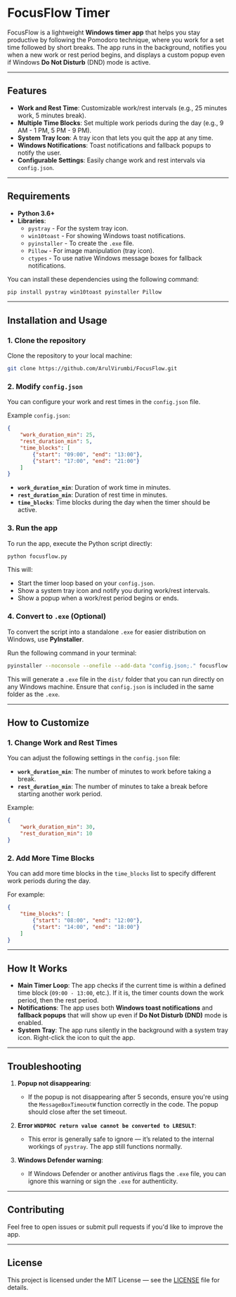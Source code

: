 
# FocusFlow Timer

FocusFlow is a lightweight **Windows timer app** that helps you stay productive by following the Pomodoro technique, where you work for a set time followed by short breaks. The app runs in the background, notifies you when a new work or rest period begins, and displays a custom popup even if Windows **Do Not Disturb** (DND) mode is active.

---

## Features

- **Work and Rest Time**: Customizable work/rest intervals (e.g., 25 minutes work, 5 minutes break).
- **Multiple Time Blocks**: Set multiple work periods during the day (e.g., 9 AM - 1 PM, 5 PM - 9 PM).
- **System Tray Icon**: A tray icon that lets you quit the app at any time.
- **Windows Notifications**: Toast notifications and fallback popups to notify the user.
- **Configurable Settings**: Easily change work and rest intervals via `config.json`.

---

## Requirements

- **Python 3.6+**
- **Libraries**:
  - `pystray` - For the system tray icon.
  - `win10toast` - For showing Windows toast notifications.
  - `pyinstaller` - To create the `.exe` file.
  - `Pillow` - For image manipulation (tray icon).
  - `ctypes` - To use native Windows message boxes for fallback notifications.
  
You can install these dependencies using the following command:

```bash
pip install pystray win10toast pyinstaller Pillow
```

---

## Installation and Usage

### 1. Clone the repository

Clone the repository to your local machine:

```bash
git clone https://github.com/ArulVirumbi/FocusFlow.git
```

### 2. Modify `config.json`

You can configure your work and rest times in the `config.json` file.

Example `config.json`:

```json
{
    "work_duration_min": 25,
    "rest_duration_min": 5,
    "time_blocks": [
        {"start": "09:00", "end": "13:00"},
        {"start": "17:00", "end": "21:00"}
    ]
}
```

- **`work_duration_min`**: Duration of work time in minutes.
- **`rest_duration_min`**: Duration of rest time in minutes.
- **`time_blocks`**: Time blocks during the day when the timer should be active.

### 3. Run the app

To run the app, execute the Python script directly:

```bash
python focusflow.py
```

This will:
- Start the timer loop based on your `config.json`.
- Show a system tray icon and notify you during work/rest intervals.
- Show a popup when a work/rest period begins or ends.

### 4. Convert to `.exe` (Optional)

To convert the script into a standalone `.exe` for easier distribution on Windows, use **PyInstaller**.

Run the following command in your terminal:

```bash
pyinstaller --noconsole --onefile --add-data "config.json;." focusflow.py
```

This will generate a `.exe` file in the `dist/` folder that you can run directly on any Windows machine. Ensure that `config.json` is included in the same folder as the `.exe`.

---

## How to Customize

### 1. Change Work and Rest Times

You can adjust the following settings in the `config.json` file:
- **`work_duration_min`**: The number of minutes to work before taking a break.
- **`rest_duration_min`**: The number of minutes to take a break before starting another work period.

Example:

```json
{
    "work_duration_min": 30,
    "rest_duration_min": 10
}
```

### 2. Add More Time Blocks

You can add more time blocks in the `time_blocks` list to specify different work periods during the day. 

For example:

```json
{
    "time_blocks": [
        {"start": "08:00", "end": "12:00"},
        {"start": "14:00", "end": "18:00"}
    ]
}
```

---

## How It Works

- **Main Timer Loop**: The app checks if the current time is within a defined time block (`09:00 - 13:00`, etc.). If it is, the timer counts down the work period, then the rest period.
- **Notifications**: The app uses both **Windows toast notifications** and **fallback popups** that will show up even if **Do Not Disturb (DND)** mode is enabled.
- **System Tray**: The app runs silently in the background with a system tray icon. Right-click the icon to quit the app.

---

## Troubleshooting

1. **Popup not disappearing**: 
   - If the popup is not disappearing after 5 seconds, ensure you're using the `MessageBoxTimeoutW` function correctly in the code. The popup should close after the set timeout.

2. **Error `WNDPROC return value cannot be converted to LRESULT`**:
   - This error is generally safe to ignore — it’s related to the internal workings of `pystray`. The app still functions normally.

3. **Windows Defender warning**:
   - If Windows Defender or another antivirus flags the `.exe` file, you can ignore this warning or sign the `.exe` for authenticity.

---

## Contributing

Feel free to open issues or submit pull requests if you'd like to improve the app.

---

## License

This project is licensed under the MIT License — see the [LICENSE](LICENSE) file for details.
